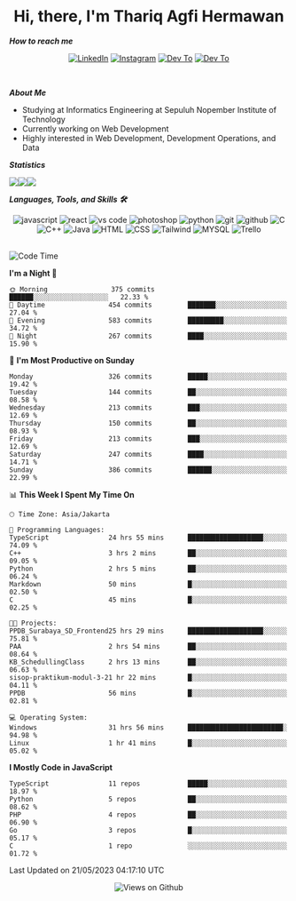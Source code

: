 <div align="center">
  <h1>Hi, there, I'm Thariq Agfi Hermawan</h1>
</div>


***How to reach me***
<p align='center'>
   <a href="https://www.linkedin.com/in/thariqagfihermawan" target="_blank"><img src="https://img.shields.io/badge/LinkedIn-0077B5?style=for-the-badge&logo=linkedin&logoColor=white" alt="LinkedIn"></a>
   <a href="https://www.instagram.com/thoriqagfi" target="_blank"><img src="https://img.shields.io/badge/Instagram-E4405F?style=for-the-badge&logo=instagram&logoColor=white" alt="Instagram"></a>
   <a href="https://medium.com/@thoriq.aghfi60" target="_blank"><img src="https://img.shields.io/badge/Medium-12100E?style=for-the-badge&logo=medium&logoColor=white" alt="Dev To"></a>
   <a href="https://linktr.ee/thoriqagfi" target="_blank"><img src="https://img.shields.io/badge/linktree-1de9b6?style=for-the-badge&logo=linktree&logoColor=white" alt="Dev To"></a>
</p>

<br>

***About Me***
- Studying at Informatics Engineering at Sepuluh Nopember Institute of Technology
- Currently working on Web Development
- Highly interested in Web Development, Development Operations, and Data

***Statistics***

<!-- [![GitHub Streak](http://github-readme-streak-stats.herokuapp.com?user=thoriqagfi&theme=dark)](https://git.io/streak-stats) -->

<div align="center">
  <div style="display: flex;">
    <img src="http://github-readme-streak-stats.herokuapp.com?user=thoriqagfi&theme=chartreuse-dark"/>
    <img src="https://github-readme-stats.vercel.app/api/top-langs/?username=thoriqagfi&layout=compact&&theme=chartreuse-dark&langs_count=8)](https://github.com/thoriqagfi"/>
    <img src="https://github-readme-stats.vercel.app/api?username=thoriqagfi&show_icons=true&theme=chartreuse-dark"/>
  </div>
</div>

<!-- [![Top Langs](https://github-readme-stats.vercel.app/api/top-langs/?username=thoriqagfi&layout=compact&&theme=chartreuse-dark&langs_count=8)](https://github.com/thoriqagfi)
< ![Agfi's GitHub stats](https://github-readme-stats.vercel.app/api?username=thoriqagfi&show_icons=true&theme=chartreuse-dark) -->

***Languages, Tools, and Skills 🛠***

  <div align="center">
    <img src="https://img.shields.io/badge/JavaScript-F7DF1E?style=for-the-badge&logo=javascript&logoColor=black" alt="javascript" />
    <img src="https://img.shields.io/badge/React-61DAFB?style=for-the-badge&logo=react&logoColor=black" alt="react" />
    <img src="https://img.shields.io/badge/vs%20code-007ACC?style=for-the-badge&logo=visual%20studio%20code&logoColor=white" alt="vs code" />
    <img src="https://img.shields.io/badge/adobe%20photoshop-31A8FF?style=for-the-badge&logo=adobe%20photoshop&logoColor=white" alt="photoshop" />
    <img src="https://img.shields.io/badge/python-3776AB?style=for-the-badge&logo=python&logoColor=white" alt="python" />
    <img src="https://img.shields.io/badge/Git-F05032?style=for-the-badge&logo=git&logoColor=white" alt="git" />
    <img src="https://img.shields.io/badge/GitHub-100000?style=for-the-badge&logo=github&logoColor=white" alt="github" />
    <img src="https://img.shields.io/badge/c-%2300599C.svg?style=for-the-badge&logo=c&logoColor=white" alt="C" />
    <img src="https://img.shields.io/badge/c++-%2300599C.svg?style=for-the-badge&logo=c%2B%2B&logoColor=white" alt="C++" />
    <img src="https://img.shields.io/badge/Java-ED8B00?style=for-the-badge&logo=java&logoColor=white" alt="Java"/>
    <img src="https://img.shields.io/badge/HTML5-E34F26?style=for-the-badge&logo=html5&logoColor=white" alt="HTML" />
    <img src="https://img.shields.io/badge/CSS-239120?&style=for-the-badge&logo=css3&logoColor=white" alt ="CSS" />
    <img src="https://img.shields.io/badge/tailwindcss-%2338B2AC.svg?style=for-the-badge&logo=tailwind-css&logoColor=white" alt="Tailwind" />
    <img src="https://img.shields.io/badge/MySQL-00000F?style=for-the-badge&logo=mysql&logoColor=white" alt="MYSQL" />
    <img src="https://img.shields.io/badge/Trello-%23026AA7.svg?style=for-the-badge&logo=Trello&logoColor=white" alt="Trello" />
  </div><br>

<!--START_SECTION:waka-->
![Code Time](http://img.shields.io/badge/Code%20Time-377%20hrs%206%20mins-blue)

**I'm a Night 🦉** 

```text
🌞 Morning                375 commits         ██████░░░░░░░░░░░░░░░░░░░   22.33 % 
🌆 Daytime                454 commits         ███████░░░░░░░░░░░░░░░░░░   27.04 % 
🌃 Evening                583 commits         █████████░░░░░░░░░░░░░░░░   34.72 % 
🌙 Night                  267 commits         ████░░░░░░░░░░░░░░░░░░░░░   15.90 % 
```
📅 **I'm Most Productive on Sunday** 

```text
Monday                   326 commits         █████░░░░░░░░░░░░░░░░░░░░   19.42 % 
Tuesday                  144 commits         ██░░░░░░░░░░░░░░░░░░░░░░░   08.58 % 
Wednesday                213 commits         ███░░░░░░░░░░░░░░░░░░░░░░   12.69 % 
Thursday                 150 commits         ██░░░░░░░░░░░░░░░░░░░░░░░   08.93 % 
Friday                   213 commits         ███░░░░░░░░░░░░░░░░░░░░░░   12.69 % 
Saturday                 247 commits         ████░░░░░░░░░░░░░░░░░░░░░   14.71 % 
Sunday                   386 commits         ██████░░░░░░░░░░░░░░░░░░░   22.99 % 
```


📊 **This Week I Spent My Time On** 

```text
🕑︎ Time Zone: Asia/Jakarta

💬 Programming Languages: 
TypeScript               24 hrs 55 mins      ███████████████████░░░░░░   74.09 % 
C++                      3 hrs 2 mins        ██░░░░░░░░░░░░░░░░░░░░░░░   09.05 % 
Python                   2 hrs 5 mins        ██░░░░░░░░░░░░░░░░░░░░░░░   06.24 % 
Markdown                 50 mins             █░░░░░░░░░░░░░░░░░░░░░░░░   02.50 % 
C                        45 mins             █░░░░░░░░░░░░░░░░░░░░░░░░   02.25 % 

🐱‍💻 Projects: 
PPDB_Surabaya_SD_Frontend25 hrs 29 mins      ███████████████████░░░░░░   75.81 % 
PAA                      2 hrs 54 mins       ██░░░░░░░░░░░░░░░░░░░░░░░   08.64 % 
KB_SchedullingClass      2 hrs 13 mins       ██░░░░░░░░░░░░░░░░░░░░░░░   06.63 % 
sisop-praktikum-modul-3-21 hr 22 mins        █░░░░░░░░░░░░░░░░░░░░░░░░   04.11 % 
PPDB                     56 mins             █░░░░░░░░░░░░░░░░░░░░░░░░   02.81 % 

💻 Operating System: 
Windows                  31 hrs 56 mins      ████████████████████████░   94.98 % 
Linux                    1 hr 41 mins        █░░░░░░░░░░░░░░░░░░░░░░░░   05.02 % 
```

**I Mostly Code in JavaScript** 

```text
TypeScript               11 repos            █████░░░░░░░░░░░░░░░░░░░░   18.97 % 
Python                   5 repos             ██░░░░░░░░░░░░░░░░░░░░░░░   08.62 % 
PHP                      4 repos             ██░░░░░░░░░░░░░░░░░░░░░░░   06.90 % 
Go                       3 repos             █░░░░░░░░░░░░░░░░░░░░░░░░   05.17 % 
C                        1 repo              ░░░░░░░░░░░░░░░░░░░░░░░░░   01.72 % 
```




 Last Updated on 21/05/2023 04:17:10 UTC
<!--END_SECTION:waka-->

<div align="center">
<img src="https://komarev.com/ghpvc/?username=thoriqagfi&color=blue" alt="Views on Github" />
</div>